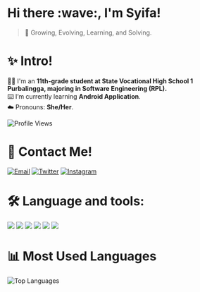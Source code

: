 <h1>Hi there :wave:, I'm Syifa!</h1>


> 📓 Growing, Evolving, Learning, and Solving.


# :sparkles: Intro!
:woman_student: I'm an **11th-grade student at State Vocational High School 1 Purbalingga, majoring in Software Engineering (RPL).** <br>
:keyboard: I’m currently learning **Android Application**.  <br>
:cloud: Pronouns: **She/Her**. <br>

![Profile Views](https://komarev.com/ghpvc/?username=SyifaIsnan&label=Profile%20views&color=0e75b6&style=flat)


# :link: Contact Me!
[![Email](https://img.shields.io/badge/Email-D14836?style=flat-square&logo=gmail&logoColor=white)](mailto:SyifaIsnan@gmail.com)
[![Twitter](https://img.shields.io/badge/Twitter-1DA1F2?style=flat-square&logo=twitter&logoColor=white)](https://twitter.com/sqignora)
[![Instagram](https://img.shields.io/badge/Instagram-E4405F?style=flat-square&logo=instagram&logoColor=white)](https://www.instagram.com/i_syiff/)


# 🛠 Language and tools:
<p align="left">
  <img src="https://img.shields.io/badge/PHP-777BB4?style=for-the-badge&logo=php&logoColor=white"/>
  <img src="https://img.shields.io/badge/Java-ED8B00?style=for-the-badge&logo=openjdk&logoColor=white"/>
  <img src="https://img.shields.io/badge/C%23-239120?style=for-the-badge&logo=csharp&logoColor=white"/>
  <img src="https://img.shields.io/badge/Kotlin-0095D5?style=for-the-badge&logo=kotlin&logoColor=white"/>
  <img src="https://img.shields.io/badge/Tailwind_CSS-06B6D4?style=for-the-badge&logo=tailwindcss&logoColor=white"/>
  <img src="https://img.shields.io/badge/CSS-1572B6?style=for-the-badge&logo=css3&logoColor=white"/>
</p>

# :bar_chart: Most Used Languages
![Top Languages](https://github-readme-stats.vercel.app/api/top-langs/?username=SyifaIsnan&layout=compact)





